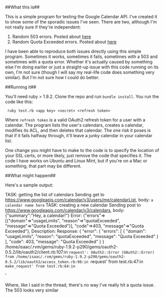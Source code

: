 ##What this is##

This is a simple program for testing the Google Calendar API. I've created it to show some of the sporadic issues I've seen. There are two, although I'm not really sure if they're independent:

 1. Random 503 errors. Posted about [here](https://groups.google.com/d/topic/google-calendar-api/EVY3moTviAk/discussion)
 2. Random Quota Exceeded errors. Posted about [here](https://groups.google.com/d/topic/google-calendar-api/E1fO8jsoXaE/discussion)

 I have been able to reproduce both issues directly using this simple program. Sometimes it works, sometimes it fails, sometimes with a 503 and sometimes with a quota error. Whether it's actually caused by something else I'm doing earlier or just a straight-up issue with this code running on its own, I'm not sure (though I will say my real-life code does something very similar). But I'm not sure how I could do better.

##Running it##

 You'll need ruby > 1.9.2. Clone the repo and run `bundle install`. You run the code like this:

     ruby test.rb <app key> <secret> <refresh token>

Where `refresh token` is a valid OAuth2 refresh token for a user with a calendar. The program lists the user's calendars, creates a calendar, modifies its ACL, and then deletes that calendar. The one risk it poses is that if it fails halfway through, it'll leave a junky calendar in your calendar list.

One change you might have to make to the code is to specify the location of your SSL certs, or more likely, just remove the code that specifies it. The code I have works on Ubuntu and Linux Mint, but if you're on a Mac or something, that part may be different.

##What might happen##

Here's a sample output:

TASK: getting the list of calendars
Sending get to https://www.googleapis.com/calendar/v3/users/me/calendarList, body: 
`a calendar name here`
TASK: creating a new calendar
Sending post to https://www.googleapis.com/calendar/v3/calendars, body: {"summary":"Hey, a calendar!"}
Error: {"errors"=>[{"domain"=>"usageLimits", "reason"=>"quotaExceeded", "message"=>"Quota Exceeded"}], "code"=>403, "message"=>"Quota Exceeded"}, Description: 
Response: {
 "error": {
  "errors": [
   {
    "domain": "usageLimits",
    "reason": "quotaExceeded",
    "message": "Quota Exceeded"
   }
  ],
  "code": 403,
  "message": "Quota Exceeded"
 }
}
/home/isaac/.rvm/gems/ruby-1.9.2-p290/gems/oauth2-0.5.2/lib/oauth2/client.rb:107:in `request': OAuth2::Error (OAuth2::Error)
  from /home/isaac/.rvm/gems/ruby-1.9.2-p290/gems/oauth2-0.5.2/lib/oauth2/access_token.rb:98:in `request'
  from test.rb:47:in `make_request'
  from test.rb:64:in `<main>'

Where, like I said in the thread, there's no way I've really hit a quota issue. The 503 looks very similar